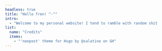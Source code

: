 ```yaml
---
headless: true
title: "Hello fren! ^-^"
intro: 
  - "Welcome to my personal website! I tend to ramble with random shit here, so I hope you enjoyed it, even if you came across one of the articles/posts I made."
list:
  name: "Credits"
  items:
    - "'neopost' theme for Hugo by @salatine on GH"
---
```

